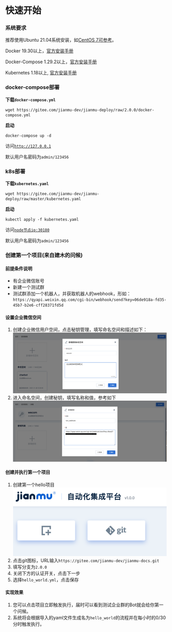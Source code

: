 # 快速开始

### 系统要求

推荐使用Ubuntu 21.04系统安装，如[CentOS 7可参考](https://docs.jianmu.dev/guide/centos-install.html)。

Docker 19.30以上，[官方安装手册](https://docs.docker.com/get-started/#download-and-install-docker)

Docker-Compose 1.29.2以上，[官方安装手册](https://docs.docker.com/compose/install/#install-compose)

Kubernetes 1.18以上, [官方安装手册](https://kubernetes.io/docs/tasks/tools/)

### docker-compose部署

**下载`docker-compose.yml`**

```
wget https://gitee.com/jianmu-dev/jianmu-deploy/raw/2.0.0/docker-compose.yml
```

**启动**

```
docker-compose up -d
```

访问[`http://127.0.0.1`](http://127.0.0.1)

默认用户名密码为`admin/123456`

### k8s部署
**下载`kubernetes.yaml`**
```
wget https://gitee.com/jianmu-dev/jianmu-deploy/raw/master/kubernetes.yaml
```

**启动**

```
kubectl apply -f kubernetes.yaml
```

访问[`node节点ip:30180`](http://node节点ip:30180)

默认用户名密码为`admin/123456`

### 创建第一个项目(来自建木的问候)

#### 前提条件说明

* 有企业微信账号
* 新建一个测试群
* 测试群添加一个机器人，并获取机器人的webhook，形如：`https://qyapi.weixin.qq.com/cgi-bin/webhook/send?key=06de918a-fd35-45b7-b2e6-cff28371fd5d`

#### 设置企业微信空间

1. 创建企业微信用户空间，点击秘钥管理，填写命名空间和描述如下：
![create_space](./images/wecom_space.png)
2. 进入命名空间，创建秘钥，填写名称和值，参考如下
![create_bot_webhook](./images/wecom_bot_webhook.png)

#### 创建并执行第一个项目

1. 创建第一个hello项目
![create_porject](./images/create_project.png)
2. 点击git图标，URL输入`https://gitee.com/jianmu-dev/jianmu-docs.git`
3. 填写分支为`2.0.0`
4. 关闭下方的认证开关，点击下一步
5. 选择`hello_world.yml`，点击保存

#### 实现效果

1. 您可以点击项目立即触发执行，届时可以看到测试企业群的Bot就会给你第一个问候。
2. 系统将会根据导入的yaml文件生成名为`hello_world`的流程并在每小时的0/30分时触发执行。